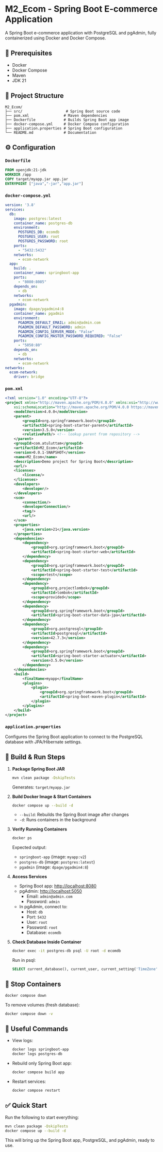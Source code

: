 # M2_Ecom - Spring Boot E-commerce Application

A Spring Boot e-commerce application with PostgreSQL and pgAdmin, fully containerized using Docker and Docker Compose.

## 📌 Prerequisites
- Docker
- Docker Compose
- Maven
- JDK 21

## 📂 Project Structure
```
M2_Ecom/
├── src/                    # Spring Boot source code
├── pom.xml                # Maven dependencies
├── Dockerfile             # Builds Spring Boot app image
├── docker-compose.yml     # Docker Compose configuration
├── application.properties # Spring Boot configuration
└── README.md              # Documentation
```

## ⚙️ Configuration

### `Dockerfile`
```dockerfile
FROM openjdk:21-jdk
WORKDIR /app
COPY target/myapp.jar app.jar
ENTRYPOINT ["java","-jar","app.jar"]
```

### `docker-compose.yml`
```yaml
version: '3.8'
services:
  db:
    image: postgres:latest
    container_name: postgres-db
    environment:
      POSTGRES_DB: ecomdb
      POSTGRES_USER: root
      POSTGRES_PASSWORD: root
    ports:
      - "5432:5432"
    networks:
      - ecom-network
  app:
    build: .
    container_name: springboot-app
    ports:
      - "8080:8085"
    depends_on:
      - db
    networks:
      - ecom-network
  pgadmin:
    image: dpage/pgadmin4:8
    container_name: pgadmin
    environment:
      PGADMIN_DEFAULT_EMAIL: admin@admin.com
      PGADMIN_DEFAULT_PASSWORD: admin
      PGADMIN_CONFIG_SERVER_MODE: "False"
      PGADMIN_CONFIG_MASTER_PASSWORD_REQUIRED: "False"
    ports:
      - "5050:80"
    depends_on:
      - db
    networks:
      - ecom-network
networks:
  ecom-network:
    driver: bridge
```

### `pom.xml`
```xml
<?xml version="1.0" encoding="UTF-8"?>
<project xmlns="http://maven.apache.org/POM/4.0.0" xmlns:xsi="http://www.w3.org/2001/XMLSchema-instance"
	xsi:schemaLocation="http://maven.apache.org/POM/4.0.0 https://maven.apache.org/xsd/maven-4.0.0.xsd">
	<modelVersion>4.0.0</modelVersion>
	<parent>
		<groupId>org.springframework.boot</groupId>
		<artifactId>spring-boot-starter-parent</artifactId>
		<version>3.5.0</version>
		<relativePath/> <!-- lookup parent from repository -->
	</parent>
	<groupId>com.atuluttam</groupId>
	<artifactId>M2_Ecom</artifactId>
	<version>0.0.1-SNAPSHOT</version>
	<name>M2_Ecom</name>
	<description>Demo project for Spring Boot</description>
	<url/>
	<licenses>
		<license/>
	</licenses>
	<developers>
		<developer/>
	</developers>
	<scm>
		<connection/>
		<developerConnection/>
		<tag/>
		<url/>
	</scm>
	<properties>
		<java.version>21</java.version>
	</properties>
	<dependencies>
		<dependency>
			<groupId>org.springframework.boot</groupId>
			<artifactId>spring-boot-starter-web</artifactId>
		</dependency>
		<dependency>
			<groupId>org.springframework.boot</groupId>
			<artifactId>spring-boot-starter-test</artifactId>
			<scope>test</scope>
		</dependency>
		<dependency>
			<groupId>org.projectlombok</groupId>
			<artifactId>lombok</artifactId>
			<scope>provided</scope>
		</dependency>
		<dependency>
			<groupId>org.springframework.boot</groupId>
			<artifactId>spring-boot-starter-data-jpa</artifactId>
		</dependency>
		<dependency>
			<groupId>org.postgresql</groupId>
			<artifactId>postgresql</artifactId>
			<version>42.7.3</version>
		</dependency>
		<dependency>
			<groupId>org.springframework.boot</groupId>
			<artifactId>spring-boot-starter-actuator</artifactId>
			<version>3.5.0</version>
		</dependency>
	</dependencies>
	<build>
		<finalName>myapp</finalName>
		<plugins>
			<plugin>
				<groupId>org.springframework.boot</groupId>
				<artifactId>spring-boot-maven-plugin</artifactId>
			</plugin>
		</plugins>
	</build>
</project>
```

### `application.properties`
Configures the Spring Boot application to connect to the PostgreSQL database with JPA/Hibernate settings.

## 🚀 Build & Run Steps
1. **Package Spring Boot JAR**
   ```bash
   mvn clean package -DskipTests
   ```
   Generates: `target/myapp.jar`

2. **Build Docker Image & Start Containers**
   ```bash
   docker compose up --build -d
   ```
   - `--build`: Rebuilds the Spring Boot image after changes
   - `-d`: Runs containers in the background

3. **Verify Running Containers**
   ```bash
   docker ps
   ```
   Expected output:
   - `springboot-app` (image: `myapp:v2`)
   - `postgres-db` (image: `postgres:latest`)
   - `pgadmin` (image: `dpage/pgadmin4:8`)

4. **Access Services**
   - Spring Boot app: [http://localhost:8080](http://localhost:8080)
   - pgAdmin: [http://localhost:5050](http://localhost:5050)
     - Email: `admin@admin.com`
     - Password: `admin`
   - In pgAdmin, connect to:
     - Host: `db`
     - Port: `5432`
     - User: `root`
     - Password: `root`
     - Database: `ecomdb`

5. **Check Database Inside Container**
   ```bash
   docker exec -it postgres-db psql -U root -d ecomdb
   ```
   Run in psql:
   ```sql
   SELECT current_database(), current_user, current_setting('TimeZone');
   ```

## 🛑 Stop Containers
```bash
docker compose down
```
To remove volumes (fresh database):
```bash
docker compose down -v
```

## 🧰 Useful Commands
- View logs:
  ```bash
  docker logs springboot-app
  docker logs postgres-db
  ```
- Rebuild only Spring Boot app:
  ```bash
  docker compose build app
  ```
- Restart services:
  ```bash
  docker compose restart
  ```

## ✅ Quick Start
Run the following to start everything:
```bash
mvn clean package -DskipTests
docker compose up --build -d
```
This will bring up the Spring Boot app, PostgreSQL, and pgAdmin, ready to use.
